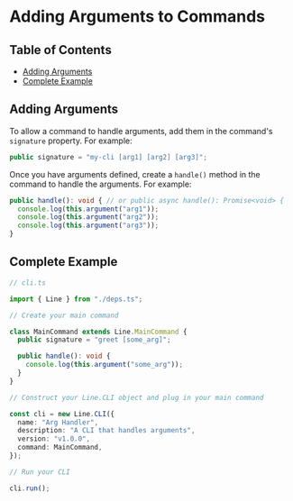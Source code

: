 # Adding Arguments to Commands

## Table of Contents

- [Adding Arguments](#adding-arguments)
- [Complete Example](#complete-example)

## Adding Arguments

To allow a command to handle arguments, add them in the command's `signature`
property. For example:

```typescript
public signature = "my-cli [arg1] [arg2] [arg3]";
```

Once you have arguments defined, create a `handle()` method in the command to
handle the arguments. For example:

```typescript
public handle(): void { // or public async handle(): Promise<void> {
  console.log(this.argument("arg1"));
  console.log(this.argument("arg2"));
  console.log(this.argument("arg3"));
}
```

## Complete Example

```typescript
// cli.ts

import { Line } from "./deps.ts";

// Create your main command

class MainCommand extends Line.MainCommand {
  public signature = "greet [some_arg]";

  public handle(): void {
    console.log(this.argument("some_arg"));
  }
}

// Construct your Line.CLI object and plug in your main command

const cli = new Line.CLI({
  name: "Arg Handler",
  description: "A CLI that handles arguments",
  version: "v1.0.0",
  command: MainCommand,
});

// Run your CLI

cli.run();
```
